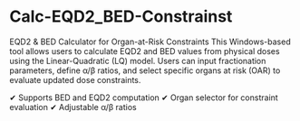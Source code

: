 # Calc-EQD2_BED-Constrainst
EQD2 &amp; BED Calculator for Organ-at-Risk Constraints
This Windows-based tool allows users to calculate EQD2 and BED values from physical doses using the Linear-Quadratic (LQ) model. Users can input fractionation parameters, define α/β ratios, and select specific organs at risk (OAR) to evaluate updated dose constraints.

✔ Supports BED and EQD2 computation
✔ Organ selector for constraint evaluation
✔ Adjustable α/β ratios 
